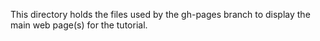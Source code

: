 This directory holds the files used by the gh-pages branch to display the main
web page(s) for the tutorial.
